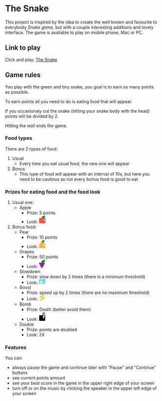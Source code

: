 # The Snake

This project is inspired by the idea to create the well known and favourite to everybody *Snake game*, but with a couple interesting additions and lovely interface.
The game is available to play on mobile phone, Mac or PC.

## Link to play

Click and play: [The Snake](https://vladshyrinov.github.io/snake/)

## Game rules

You play with the green and tiny snake, you goal is to earn so many points as possible.

To earn points all you need to do is eating food that will appear.

If you occasionaly cut the snake (hitting your snake body with the head) points will be divided by 2.

Hitting the wall ends the game.

### Food types
There are 2 types of food: 
1. Usual
    - Every time you eat usual food, the new one will appear
2. Bonus
    - This type of food will appear with an interval of 10s, but here you need to be cautious as not every bonus food is good to eat

### Prizes for eating food and the food look
1. Usual one: 
    * Apple
        - Prize: 5 points
        - Look: <img src="./assets/img/apple.png" alt="Apple Bonus Food" width="20">
2. Bonus food:
    * Pear 
        - Prize: 10 points
        - Look: <img src="./assets/img/pear.png" alt="Pear Bonus Food" width="20">
    * Grapes
        - Prize: 50 points
        - Look: <img src="./assets/img/grapes.png" alt="Grapes Bonus Food" width="20">
    * Slowdown
        - Prize: slow down by 2 times (there is a minimum threshold)
        - Look: <img src="./assets/img/ice.png" alt="Slowdown Bonus Food" width="20">
    * Boost
        - Prize: speed up by 2 times (there are no maximum threshold)
        - Look: <img src="./assets/img/lightning.png" alt="Boost Bonus Food" width="20">
    * Bomb
        - Prize: Death (better avoid them)
        - Look: <img src="./assets/img/bomb.png" alt="Bomb Bonus Food" width="20">
    * Double
        - Prize: points are doubled
        - Look: 2X

### Features

You can:
* always pause the game and continue later with "Pause" and "Continue" buttons
* see current points amount
* see your best score in the game in the upper right edge of your screen
* turn off or on the music by clicking the speaker in the upper left edge of your screen


